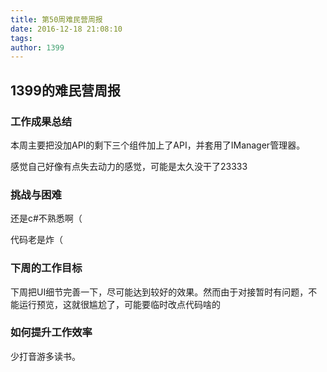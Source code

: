 ```yaml
---
title: 第50周难民营周报
date: 2016-12-18 21:08:10
tags:
author: 1399
---
```


## 1399的难民营周报
### 工作成果总结
本周主要把没加API的剩下三个组件加上了API，并套用了IManager管理器。

感觉自己好像有点失去动力的感觉，可能是太久没干了23333

### 挑战与困难
还是c#不熟悉啊（

代码老是炸（
### 下周的工作目标
下周把UI细节完善一下，尽可能达到较好的效果。然而由于对接暂时有问题，不能运行预览，这就很尴尬了，可能要临时改点代码啥的

### 如何提升工作效率

少打音游多读书。